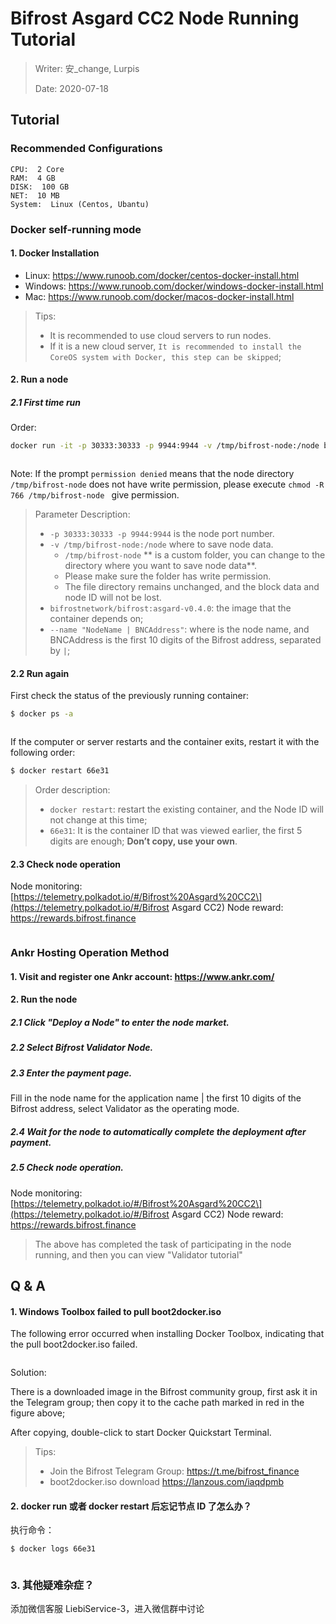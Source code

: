 # Bifrost Asgard CC2 Node Running Tutorial

> Writer: 安_change, Lurpis
> 
> Date: 2020-07-18

## Tutorial
### Recommended Configurations

```
CPU:  2 Core
RAM:  4 GB
DISK:  100 GB
NET:  10 MB
System:  Linux (Centos, Ubantu)
```

### Docker self-running mode
#### 1. Docker Installation
- Linux: https://www.runoob.com/docker/centos-docker-install.html
- Windows: https://www.runoob.com/docker/windows-docker-install.html
- Mac: https://www.runoob.com/docker/macos-docker-install.html

> Tips:
> 
> - It is recommended to use cloud servers to run nodes.
> - If it is a new cloud server, `It is recommended to install the CoreOS system with Docker, this step can be skipped`;

#### 2. Run a node

##### 2.1 First time run

Order:

```sh
docker run -it -p 30333:30333 -p 9944:9944 -v /tmp/bifrost-node:/node bifrostnetwork/bifrost:asgard-v0.4.0 --base-path '/node' --name "NodeName | BNCAddress" --rpc-cors 'all' --unsafe-ws-external --validator

```

<img :src="$withBase('/zh/node-tutorials/node-tutorials-01.png')" alt="" />

Note: If the prompt `permission denied` means that the node directory `/tmp/bifrost-node` does not have write permission, please execute `chmod -R 766 /tmp/bifrost-node ` give permission.

> Parameter Description:
> 
> - `-p 30333:30333 -p 9944:9944` is the node port number.
> - `-v /tmp/bifrost-node:/node` where to save node data. 
>     - `/tmp/bifrost-node` ** is a custom folder, you can change to the directory where you want to save node data**.
>     - Please make sure the folder has write permission.
>     - The file directory remains unchanged, and the block data and node ID will not be lost.
> - `bifrostnetwork/bifrost:asgard-v0.4.0`: the image that the container depends on;
> - `--name "NodeName | BNCAddress"`: where is the node name, and BNCAddress is the first 10 digits of the Bifrost address, separated by `|`;

#### 2.2 Run again

First check the status of the previously running container:

```sh
$ docker ps -a
```

<img :src="$withBase('/zh/node-tutorials/node-tutorials-02.png')" alt="" />

If the computer or server restarts and the container exits, restart it with the following order:

```sh
$ docker restart 66e31
```

> Order description:
> 
> - `docker restart`: restart the existing container, and the Node ID will not change at this time;
> - `66e31`: It is the container ID that was viewed earlier, the first 5 digits are enough; **Don’t copy, use your own**.

#### 2.3 Check node operation

Node monitoring: \[https://telemetry.polkadot.io/#/Bifrost%20Asgard%20CC2\](https://telemetry.polkadot.io/#/Bifrost Asgard CC2) Node reward: https://rewards.bifrost.finance

<img :src="$withBase('/zh/node-tutorials/node-tutorials-03.png')" alt="" />

### Ankr Hosting Operation Method
#### 1. Visit and register one Ankr account: https://www.ankr.com/
#### 2. Run the node
##### 2.1 Click "Deploy a Node" to enter the node market.
##### 2.2 Select Bifrost Validator Node.
##### 2.3 Enter the payment page.
Fill in the node name for the application name | the first 10 digits of the Bifrost address, select Validator as the operating mode.

##### 2.4 Wait for the node to automatically complete the deployment after payment.
##### 2.5 Check node operation.

Node monitoring: \[https://telemetry.polkadot.io/#/Bifrost%20Asgard%20CC2\](https://telemetry.polkadot.io/#/Bifrost Asgard CC2) Node reward: https://rewards.bifrost.finance

> The above has completed the task of participating in the node running, and then you can view "Validator tutorial"

## Q & A
#### 1. Windows Toolbox failed to pull boot2docker.iso

The following error occurred when installing Docker Toolbox, indicating that the pull boot2docker.iso failed.

<img :src="$withBase('/zh/node-tutorials/node-tutorials-04.png')" alt="" />

Solution:

There is a downloaded image in the Bifrost community group, first ask it in the Telegram group; then copy it to the cache path marked in red in the figure above;

After copying, double-click to start Docker Quickstart Terminal.

> Tips:
> 
> - Join the Bifrost Telegram Group: https://t.me/bifrost_finance
> - boot2docker.iso download https://lanzous.com/iaqdpmb

#### 2. docker run 或者 docker restart 后忘记节点 ID 了怎么办？

执行命令：

```sh
$ docker logs 66e31
```

<img :src="$withBase('/zh/node-tutorials/node-tutorials-05.png')" alt="" />

### 3. 其他疑难杂症？

添加微信客服 LiebiService-3，进入微信群中讨论
